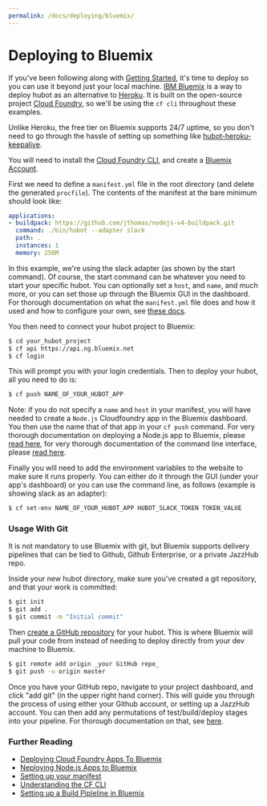 ```yaml
---
permalink: /docs/deploying/bluemix/
---
```


# Deploying to Bluemix

If you've been following along with [Getting Started](../index.md), it's time
to deploy so you can use it beyond just your local machine.
[IBM Bluemix](http://bluemix.net) is a way to deploy hubot as an alternative to
[Heroku](heroku.md). It is built on the open-source project
[Cloud Foundry](https://www.cloudfoundry.org/), so we'll be using the `cf cli`
throughout these examples.

Unlike Heroku, the free tier on Bluemix supports 24/7 uptime, so you don't need
to go through the hassle of setting up something like
[hubot-heroku-keepalive](https://github.com/hubot-scripts/hubot-heroku-keepalive).

You will need to install the
[Cloud Foundry CLI](https://github.com/cloudfoundry/cli/releases), and create a
[Bluemix Account](http://bluemix.net).

First we need to define a `manifest.yml` file in the root directory (and delete
the generated `procfile`). The contents of the manifest at the bare minimum
should look like:

```yml
applications:
- buildpack: https://github.com/jthomas/nodejs-v4-buildpack.git
  command: ./bin/hubot --adapter slack
  path: .
  instances: 1
  memory: 256M
```

In this example, we're using the slack adapter (as shown by the start command).
Of course, the start command can be whatever you need to start your specific
hubot. You can optionally set a `host`, and `name`, and much more, or you can
set those up through the Bluemix GUI in the dashboard. For thorough
documentation on what the `manifest.yml` file does and how it used and how to
configure your own, see
[these docs](https://docs.cloudfoundry.org/devguide/deploy-apps/manifest.html).

You then need to connect your hubot project to Bluemix:

```sh
$ cd your_hubot_project
$ cf api https://api.ng.bluemix.net
$ cf login
```

This will prompt you with your login credentials. Then to deploy your hubot, all
you need to do is:

```sh
$ cf push NAME_OF_YOUR_HUBOT_APP
```

Note: if you do not specify a `name` and `host` in your manifest, you will have
needed to create a `Node.js` Cloudfoundry app in the Bluemix dashboard. You then
use the name that of that app in your `cf push` command. For very thorough
documentation on deploying a Node.js app to Bluemix, please
[read here](https://www.ng.bluemix.net/docs/starters/nodejs/index.html), for
very thorough documentation of the command line interface, please
[read here](https://www.ng.bluemix.net/docs/cli/reference/cfcommands/index.html).

Finally you will need to add the environment variables to the website to make
sure it runs properly. You can either do it through the GUI (under your app's
dashboard) or you can use the command line, as follows (example is showing slack
as an adapter):

```sh
$ cf set-env NAME_OF_YOUR_HUBOT_APP HUBOT_SLACK_TOKEN TOKEN_VALUE
```

### Usage With Git

It is not mandatory to use Bluemix with git, but Bluemix supports delivery
pipelines that can be tied to Github, Github Enterprise, or a private JazzHub
repo.

Inside your new hubot directory, make sure you've created a git repository,
and that your work is committed:

```sh
$ git init
$ git add .
$ git commit -m "Initial commit"
```

Then [create a GitHub repository](https://help.github.com/articles/create-a-repo/)
for your hubot. This is where Bluemix will pull your code from instead of
needing to deploy directly from your dev machine to Bluemix.

```sh
$ git remote add origin _your GitHub repo_
$ git push -u origin master
```

Once you have your GitHub repo, navigate to your project dashboard, and click
"add git" (in the upper right hand corner). This will guide you through the
process of using either your Github account, or setting up a JazzHub account.
You can then add any permutations of test/build/deploy stages into your
pipeline. For thorough documentation on that, see
[here](https://www.ng.bluemix.net/docs/#services/DeliveryPipeline/index.html#getstartwithCD).

### Further Reading

  - [Deploying Cloud Foundry Apps To Bluemix](https://www.ng.bluemix.net/docs/cfapps/runtimes.html)
  - [Neploying Node.js Apps to Bluemix](https://www.ng.bluemix.net/docs/starters/nodejs/index.html)
  - [Setting up your manifest](https://docs.cloudfoundry.org/devguide/deploy-apps/manifest.html)
  - [Understanding the CF CLI](https://www.ng.bluemix.net/docs/cli/reference/cfcommands/index.html)
  - [Setting up a Build Pipleline in Bluemix](https://www.ng.bluemix.net/docs/#services/DeliveryPipeline/index.html#getstartwithCD)
